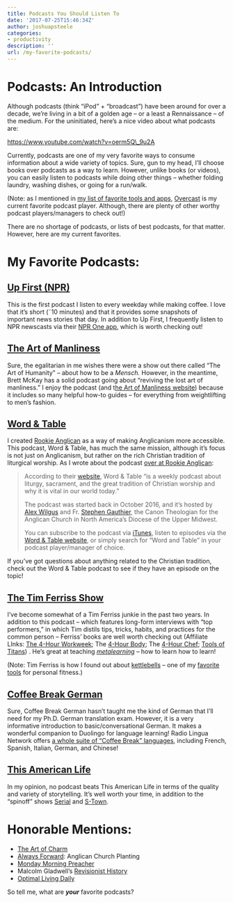 ```yaml
---
title: Podcasts You Should Listen To
date: '2017-07-25T15:46:34Z'
author: joshuapsteele
categories:
- productivity
description: ''
url: /my-favorite-podcasts/
---
```

# Podcasts: An Introduction

Although podcasts (think “iPod” + “broadcast”) have been around for over a decade, we’re living in a bit of a golden age – or a least a Rennaissance – of the medium. For the uninitiated, here’s a nice video about what podcasts are:

https://www.youtube.com/watch?v=oerm5Q\_9u2A

Currently, podcasts are one of my very favorite ways to consume information about a wide variety of topics. Sure, gun to my head, I’ll choose books over podcasts as a way to learn. However, unlike books (or videos), you can easily listen to podcasts while doing other things – whether folding laundry, washing dishes, or going for a run/walk.

(Note: as I mentioned in [my list of favorite tools and apps](https://joshuapsteele.com/tools), [Overcast](https://overcast.fm/) is my current favorite podcast player. Although, there are plenty of other worthy podcast players/managers to check out!)

There are no shortage of podcasts, or lists of best podcasts, for that matter. However, here are my current favorites.

# My Favorite Podcasts:

## [Up First (NPR)](http://www.npr.org/podcasts/510318/up-first)

This is the first podcast I listen to every weekday while making coffee. I love that it’s short (˜10 minutes) and that it provides some snapshots of important news stories that day. In addition to Up First, I frequently listen to NPR newscasts via their [NPR One app](http://one.npr.org/), which is worth checking out!

## [The Art of Manliness](http://www.artofmanliness.com/podcast/)

Sure, the egalitarian in me wishes there were a show out there called “The Art of Humanity” – about how to be a *Mensch.* However, in the meantime, Brett McKay has a solid podcast going about “reviving the lost art of manliness.” I enjoy the podcast (and t[he Art of Manliness website](http://www.artofmanliness.com/)) because it includes so many helpful how-to guides – for everything from weightlifting to men’s fashion.

## [Word &amp; Table](https://wordandtable.simplecast.fm/)

I created [Rookie Anglican](http://anglicanpastor.com/rookieanglican/) as a way of making Anglicanism more accessible. This podcast, Word &amp; Table, has much the same mission, although it’s focus is not just on Anglicanism, but rather on the rich Christian tradition of liturgical worship. As I wrote about the podcast [over at Rookie Anglican](http://anglicanpastor.com/listen-to-the-word-table-podcast-to-learn-more-about-liturgical-and-sacramental-christian-worship/):

> According to their [website](https://wordandtable.simplecast.fm/), Word &amp; Table “is a weekly podcast about liturgy, sacrament, and the great tradition of Christian worship and why it is vital in our world today.”
> 
> The podcast was started back in October 2016, and it’s hosted by [Alex Wilgus](http://www.greenhousemovement.com/team/alex-wilgus/) and Fr. [Stephen Gauthier](http://www.churchrez.org/staff/profile/stephengauthier), the Canon Theologian for the Anglican Church in North America’s Diocese of the Upper Midwest.
> 
> You can subscribe to the podcast via [iTunes](https://itunes.apple.com/us/podcast/word-table/id1161203280?mt=2), listen to episodes via the [Word &amp; Table website](https://wordandtable.simplecast.fm/), or simply search for “Word and Table” in your podcast player/manager of choice.

If you’ve got questions about anything related to the Christian tradition, check out the Word &amp; Table podcast to see if they have an episode on the topic!

## [The Tim Ferriss Show](https://tim.blog/podcast/)

I’ve become somewhat of a Tim Ferriss junkie in the past two years. In addition to this podcast – which features long-form interviews with “top performers,” in which Tim distils tips, tricks, habits, and practices for the common person – Ferriss’ books are well worth checking out (Affiliate LInks: [The 4-Hour Workweek](http://amzn.to/2uTWui7); The [4-Hour Body](http://amzn.to/2uxKdxq); The [4-Hour Chef](http://amzn.to/2h0dtJT); [Tools of Titans](http://amzn.to/2h0dwp3)) . He’s great at teaching *[metalearning](https://en.wikipedia.org/wiki/Meta_learning)* – how to learn how to learn!

(Note: Tim Ferriss is how I found out about [kettlebells](https://joshuapsteele.com/2016/05/25/kettlebell-swings-back-balm-for-the-sedentary-seminarian/) – one of my [favorite tools](https://joshuapsteele.com/tools) for personal fitness.)

## [Coffee Break German](https://radiolingua.com/coffeebreakgerman/)

Sure, Coffee Break German hasn’t taught me the kind of German that I’ll need for my Ph.D. German translation exam. However, it is a very informative introduction to basic/conversational German. It makes a wonderful companion to Duolingo for language learning! Radio Lingua Network offers [a whole suite of “Coffee Break” languages](https://radiolingua.com/), including French, Spanish, Italian, German, and Chinese!

## [This American Life](https://www.thisamericanlife.org/)

In my opinion, no podcast beats This American Life in terms of the quality and variety of storytelling. It’s well worth your time, in addition to the “spinoff” shows [Serial](https://serialpodcast.org/) and [S-Town](https://stownpodcast.org/).

# Honorable Mentions:

- [The Art of Charm](https://theartofcharm.com/podcast/)
- [Always Forward](http://www.always-forward.com/category/podcast/): Anglican Church Planting
- [Monday Morning Preacher](http://www.preachingtoday.com/media/podcast/)
- Malcolm Gladwell’s [Revisionist History](http://revisionisthistory.com/)
- [Optimal Living Daily](http://optimallivingdaily.com/)

So tell me, what are ***your*** favorite podcasts?